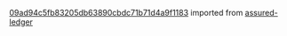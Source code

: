 [09ad94c5fb83205db63890cbdc71b71d4a9f1183](https://github.com/insolar/assured-ledger/commit/09ad94c5fb83205db63890cbdc71b71d4a9f1183) imported from [assured-ledger](https://github.com/insolar/assured-ledger)
